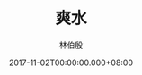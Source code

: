 ---
issue: 248
title: 爽水
author: 林伯殷
language: 饒平
date: 2017-11-02T00:00:00.000+08:00
topic: 抒懷
difficulty: 2
wikidata: Q98096120
wikidata_link: https://www.wikidata.org/wiki/Q98096120
---